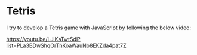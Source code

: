 # Tetris

I try to develop a Tetris game with JavaScript by following the below video:

https://youtu.be/LJlKaTwtSdI?list=PLa3BDwShqOrThKoaWauNo8EKZda4pat7Z
